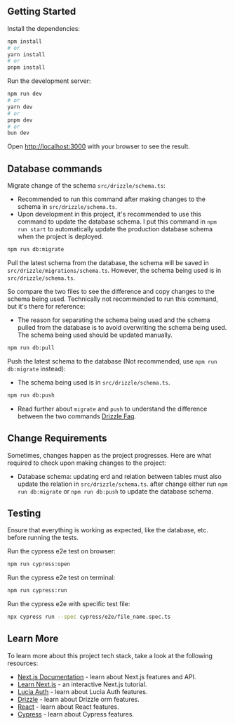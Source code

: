 ## Getting Started

Install the dependencies:

```bash
npm install
# or
yarn install
# or
pnpm install
```

Run the development server:

```bash
npm run dev
# or
yarn dev
# or
pnpm dev
# or
bun dev
```

Open [http://localhost:3000](http://localhost:3000) with your browser to see the result.

## Database commands

Migrate change of the schema `src/drizzle/schema.ts`:

-   Recommended to run this command after making changes to the schema in `src/drizzle/schema.ts`.
-   Upon development in this project, it's recommended to use this command to update the database schema. I put this command in ```npm run start``` to automatically update the production database schema when the project is deployed.

```bash
npm run db:migrate
```

Pull the latest schema from the database, the schema will be saved in `src/drizzle/migrations/schema.ts`. However, the schema being used is in `src/drizzle/schema.ts`.

So compare the two files to see the difference and copy changes to the schema being used. Technically not recommended to run this command, but it's there for reference:

-   The reason for separating the schema being used and the schema pulled from the database is to avoid overwriting the schema being used. The schema being used should be updated manually.

```bash
npm run db:pull
```

Push the latest schema to the database (Not recommended, use ```npm run db:migrate``` instead):

-   The schema being used is in `src/drizzle/schema.ts`.

```bash
npm run db:push
```

-   Read further about `migrate` and `push` to understand the difference between the two commands [Drizzle Faq](https://orm.drizzle.team/kit-docs/faq#should-i-use-generate-or-push).

## Change Requirements

Sometimes, changes happen as the project progresses. Here are what required to check upon making changes to the project:

-   Database schema: updating erd and relation between tables must also update the relation in `src/drizzle/schema.ts`. after change either run `npm run db:migrate` or `npm run db:push` to update the database schema.

## Testing

Ensure that everything is working as expected, like the database, etc. before running the tests.

Run the cypress e2e test on browser:
```bash
npm run cypress:open
```

Run the cypress e2e test on terminal:
```bash
npm run cypress:run
```

Run the cypress e2e with specific test file:
```bash
npx cypress run --spec cypress/e2e/file_name.spec.ts
```

## Learn More

To learn more about this project tech stack, take a look at the following resources:

-   [Next.js Documentation](https://nextjs.org/docs) - learn about Next.js features and API.
-   [Learn Next.js](https://nextjs.org/learn) - an interactive Next.js tutorial.
-   [Lucia Auth](https://lucia-auth.com/) - learn about Lucia Auth features.
-   [Drizzle](https://orm.drizzle.team/docs/overview) - learn about Drizzle orm features.
-   [React](https://react.dev/reference/react) - learn about React features.
-   [Cypress](https://docs.cypress.io/guides/overview/why-cypress) - learn about Cypress features.
